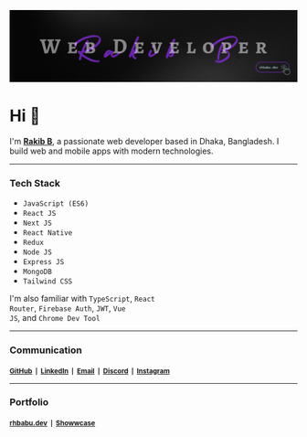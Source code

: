 [![Cover Photo](./assets/images/cover.png)](https://www.rhbabu.dev/)

# <b>Hi</b> 👋

I'm <b>[Rakib B](https://www.rhbabu.dev/)</b>, a passionate web developer based in Dhaka, Bangladesh. I build web and mobile apps with modern technologies.
<br/>

<hr />

### <b>Tech Stack</b>

-   <code>JavaScript (ES6)</code>
-   <code>React JS</code>
-   <code>Next JS</code>
-   <code>React Native</code>
-   <code>Redux</code>
-   <code>Node JS</code>
-   <code>Express JS</code>
-   <code>MongoDB</code>
-   <code>Tailwind CSS</code>

I'm also familiar with <code>TypeScript</code>, <code>React Router</code>, <code>Firebase Auth</code>, <code>JWT</code>, <code>Vue JS</code>, and <code>Chrome Dev Tool</code>

<hr/>

### <b>Communication</b>

<small><b>[GitHub](https://github.com/imRHB)</b></small> <code><b>|</b></code> <small><b>[LinkedIn](https://www.linkedin.com/in/imrhb/)</b></small> <code><b>|</b></code> <small><b>[Email](mailto:rhbabu03@gmail.com)</b></small> <code><b>|</b></code> <small><b>[Discord](https://discord.com/users/543524582662078464)</b></small> <code><b>|</b></code> <small><b>[Instagram](https://www.instagram.com/imprantu/)</b></small>

<hr/>

### <b>Portfolio</b>

<small><b>[rhbabu.dev](https://www.rhbabu.dev/)</b></small> <code><b>|</b></code> <small><b>[Showwcase](https://showwcase.rhbabu.dev/)</b></small>
